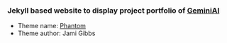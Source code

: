### Jekyll based website to display project portfolio of [GeminiAI](https://geminiai.dev)
- Theme name: [Phantom](https://github.com/jamigibbs/phantom)
- Theme author: Jami Gibbs